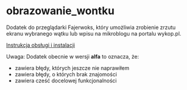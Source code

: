 # obrazowanie_wontku

Dodatek do przeglądarki Fajerwoks, który umożliwia zrobienie zrzutu ekranu wybranego wątku lub wpisu na mikroblogu na portalu wykop.pl.

[Instrukcja obsługi i instalacji](https://github.com/oooexec/obrazowanie_wontku/wiki/Instrukcja-obs%C5%82ugi-dodatku)

Uwaga:
Dodatek obecnie w wersji **alfa** to oznacza, że:
- zawiera błędy, których jeszcze nie naprawiłem
- zawiera błędy, o których brak znajomości
- zawiera cześć docelowej funkcjonalności

